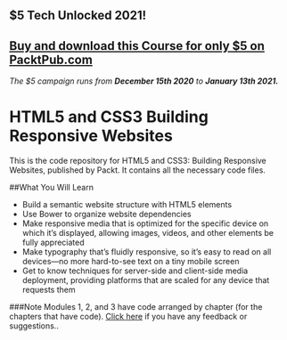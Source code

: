 ## $5 Tech Unlocked 2021!
[Buy and download this Course for only $5 on PacktPub.com](https://www.packtpub.com/product/html5-and-css3-building-responsive-websites/9781787124813)
-----
*The $5 campaign         runs from __December 15th 2020__ to __January 13th 2021.__*

# HTML5 and CSS3 Building Responsive Websites
This is the code repository for HTML5 and CSS3: Building Responsive Websites, published by Packt. It contains all the necessary code files.

##What You Will Learn

* Build a semantic website structure with HTML5 elements
* Use Bower to organize website dependencies
* Make responsive media that is optimized for the specific device on which it’s displayed, allowing images, videos, and other elements be fully appreciated
* Make typography that’s fluidly responsive, so it’s easy to read on all devices—no more hard-to-see text on a tiny mobile screen
* Get to know techniques for server-side and client-side media deployment, providing platforms that are scaled for any device that requests them


###Note
Modules 1, 2, and 3 have code arranged by chapter (for the chapters that have code). [Click here](https://docs.google.com/forms/d/e/1FAIpQLSe5qwunkGf6PUvzPirPDtuy1Du5Rlzew23UBp2S-P3wB-GcwQ/viewform)  if you have any feedback or suggestions..
